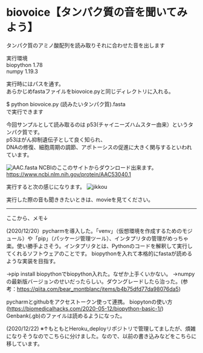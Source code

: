 # biovoice【タンパク質の音を聞いてみよう】
タンパク質のアミノ酸配列を読み取りそれに合わせた音を出します

実行環境  
biopython	1.78  
numpy	1.19.3

実行時にはパスを通す。  
あらかじめfastaファイルをbiovoice.pyと同じディレクトリに入れる。

$ python biovoice.py (読みたいタンパク質).fasta  
で実行できます

今回サンプルとして読み取るのは p53(チャイニーズハムスター由来）というタンパク質です。  
p53はがん抑制遺伝子として良く知られ、  
DNAの修復、細胞周期の調節、アポトーシスの促進に大きく関与するといわれています。

![AAC.fasta](C:\Users\white\PycharmProjects\pythonProject\biovoice_AAC.png "sample")
NCBIのここのサイトからダウンロード出来ます。
https://www.ncbi.nlm.nih.gov/protein/AAC53040.1


実行すると次の感じになります。
![jikkou](C:\Users\white\PycharmProjects\pythonProject\biovoice_jikkou.png "sample")

実行した際の音も聞ききたいときは、movieを見てください。

----------------------------------------------------------------------------------------------------------------------------
ここから、メモ↓

(2020/12/20）pycharmを導入した。「venv」（仮想環境を作成するためのモジュール）や「pip」（パッケージ管理ツール）、インタプリタの管理がめっちゃ楽。使い勝手よさそう。インタプリタとは、Pythonのコードを解釈して実行してくれるソフトウェアのことです。 biopythonを入れて本格的にfastaが読めるような実装を目指す。

→pip install biopythonでbiopython入れた。なぜか上手くいかない。 →numpyの最新版バージョンのせいだったらしい。ダウングレードしたら治った。(参考：https://qiita.com/bear_montblanc/items/b4b75dfd77da98076da5)

pycharmとgithubをアクセストークン使って連携。 biopytonの使い方(https://biomedicalhacks.com/2020-05-12/biopython-basic-1/) Genbank(.gb)のファイルは読めるようになった。

(2020/12/22)
※↑もともとHeroku_deployリポジトリで管理してましたが、煩雑になりそうなのでこちらに分けました。なので、以前の書き込みなどをこちらに移しています。

